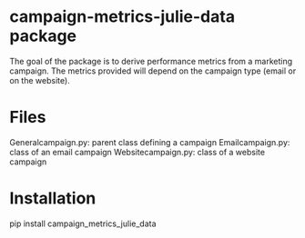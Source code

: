 # campaign-metrics-julie-data package

The goal of the package is to derive performance metrics
from a marketing campaign. The metrics provided will 
depend on the campaign type (email or on the website).

# Files

Generalcampaign.py: parent class defining a campaign
Emailcampaign.py: class of an email campaign
Websitecampaign.py: class of a website campaign

# Installation

pip install campaign_metrics_julie_data